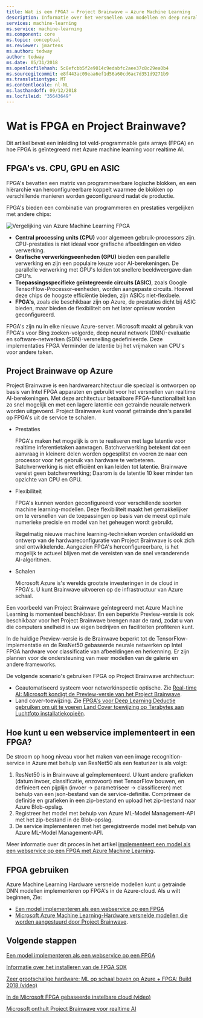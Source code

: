 ```yaml
---
title: Wat is een FPGA? – Project Brainwave – Azure Machine Learning
description: Informatie over het versnellen van modellen en deep neural networks met FPGA's.
services: machine-learning
ms.service: machine-learning
ms.component: core
ms.topic: conceptual
ms.reviewer: jmartens
ms.author: tedway
author: tedway
ms.date: 05/31/2018
ms.openlocfilehash: 5c8efcbb5f2e9014c9edabfc2aee37c8c29ea0b4
ms.sourcegitcommit: e8f443ac09eaa6ef1d56a60cd6ac7d351d9271b9
ms.translationtype: MT
ms.contentlocale: nl-NL
ms.lasthandoff: 09/12/2018
ms.locfileid: "35643649"
---
```

# <a name="what-is-fpga-and-project-brainwave"></a>Wat is FPGA en Project Brainwave?

Dit artikel bevat een inleiding tot veld-programmable gate arrays (FPGA) en hoe FPGA is geïntegreerd met Azure machine learning voor realtime AI.

## <a name="fpgas-vs-cpu-gpu-and-asic"></a>FPGA's vs. CPU, GPU en ASIC

FPGA's bevatten een matrix van programmeerbare logische blokken, en een hiërarchie van herconfigureerbare koppelt waarmee de blokken op verschillende manieren worden geconfigureerd nadat de productie.

FPGA's bieden een combinatie van programmeren en prestaties vergelijken met andere chips:

![Vergelijking van Azure Machine Learning FPGA](./media/concept-accelerate-with-fpgas/azure-machine-learning-fpga-comparison.png)

- **Central processing units (CPU)** voor algemeen gebruik-processors zijn. CPU-prestaties is niet ideaal voor grafische afbeeldingen en video verwerking.
- **Grafische verwerkingseenheden (GPU)** bieden een parallelle verwerking en zijn een populaire keuze voor AI-berekeningen. De parallelle verwerking met GPU's leiden tot snellere beeldweergave dan CPU's.
- **Toepassingsspecifieke geïntegreerde circuits (ASIC)**, zoals Google TensorFlow-Processor-eenheden, worden aangepaste circuits. Hoewel deze chips de hoogste efficiëntie bieden, zijn ASICs niet-flexibele.
- **FPGA's**, zoals die beschikbaar zijn op Azure, de prestaties dicht bij ASIC bieden, maar bieden de flexibiliteit om het later opnieuw worden geconfigureerd.

FPGA's zijn nu in elke nieuwe Azure-server. Microsoft maakt al gebruik van FPGA's voor Bing zoeken-volgorde, deep neural network (DNN)-evaluatie en software-netwerken (SDN)-versnelling gedefinieerde. Deze implementaties FPGA Verminder de latentie bij het vrijmaken van CPU's voor andere taken.

## <a name="project-brainwave-on-azure"></a>Project Brainwave op Azure

Project Brainwave is een hardwarearchitectuur die speciaal is ontworpen op basis van Intel FPGA apparaten en gebruikt voor het versnellen van realtime AI-berekeningen. Met deze architectuur betaalbare FPGA-functionaliteit kan zo snel mogelijk en met een lagere latentie een getrainde neurale netwerk worden uitgevoerd. Project Brainwave kunt vooraf getrainde dnn's parallel op FPGA's uit de service te schalen.

- Prestaties

    FPGA's maken het mogelijk is om te realiseren met lage latentie voor realtime inferentietaken aanvragen. Batchverwerking betekent dat een aanvraag in kleinere delen worden opgesplitst en voeren ze naar een processor voor het gebruik van hardware te verbeteren. Batchverwerking is niet efficiënt en kan leiden tot latentie. Brainwave vereist geen batchverwerking; Daarom is de latentie 10 keer minder ten opzichte van CPU en GPU.

- Flexibiliteit

    FPGA's kunnen worden geconfigureerd voor verschillende soorten machine learning-modellen. Deze flexibiliteit maakt het gemakkelijker om te versnellen van de toepassingen op basis van de meest optimale numerieke precisie en model van het geheugen wordt gebruikt.

    Regelmatig nieuwe machine learning-technieken worden ontwikkeld en ontwerp van de hardwareconfiguratie van Project Brainwave is ook zich snel ontwikkelende. Aangezien FPGA's herconfigureerbare, is het mogelijk te actueel blijven met de vereisten van de snel veranderende AI-algoritmen.

- Schalen

    Microsoft Azure is's werelds grootste investeringen in de cloud in FPGA's. U kunt Brainwave uitvoeren op de infrastructuur van Azure schaal.

Een voorbeeld van Project Brainwave geïntegreerd met Azure Machine Learning is momenteel beschikbaar. En een beperkte Preview-versie is ook beschikbaar voor het Project Brainwave brengen naar de rand, zodat u van die computers snelheid in uw eigen bedrijven en faciliteiten profiteren kunt.

In de huidige Preview-versie is de Brainwave beperkt tot de TensorFlow-implementatie en de ResNet50 gebaseerde neurale netwerken op Intel FPGA hardware voor classificatie van afbeeldingen en herkenning. Er zijn plannen voor de ondersteuning van meer modellen van de galerie en andere frameworks.

De volgende scenario's gebruiken FPGA op Project Brainwave architectuur:

- Geautomatiseerd systeem voor netwerkinspectie optische. Zie [Real-time AI: Microsoft kondigt de Preview-versie van het Project Brainwave](https://blogs.microsoft.com/ai/build-2018-project-brainwave/).
- Land cover-toewijzing. Zie [FPGA's voor Deep Learning Deductie gebruiken om uit te voeren Land Cover toewijzing op Terabytes aan Luchtfoto installatiekopieën](https://blogs.technet.microsoft.com/machinelearning/2018/05/29/how-to-use-fpgas-for-deep-learning-inference-to-perform-land-cover-mapping-on-terabytes-of-aerial-images/).

## <a name="how-to-deploy-a-web-service-to-an-fpga"></a>Hoe kunt u een webservice implementeert in een FPGA?

De stroom op hoog niveau voor het maken van een image recognition-service in Azure met behulp van ResNet50 als een featurizer is als volgt:

1. ResNet50 is in Brainwave al geïmplementeerd. U kunt andere grafieken (datum invoer, classificatie, enzovoort) met TensorFlow bouwen, en definieert een pijplijn (invoer -> parametriseer -> classificeren) met behulp van een json-bestand van de service-definitie. Comprimeer de definitie en grafieken in een zip-bestand en upload het zip-bestand naar Azure Blob-opslag.
2. Registreer het model met behulp van Azure ML-Model Management-API met het zip-bestand in de Blob-opslag.
3. De service implementeren met het geregistreerde model met behulp van Azure ML-Model Management-API.

Meer informatie over dit proces in het artikel [implementeert een model als een webservice op een FPGA met Azure Machine Learning](how-to-deploy-fpga-web-service.md).


## <a name="start-using-fpga"></a>FPGA gebruiken

Azure Machine Learning Hardware versnelde modellen kunt u getrainde DNN modellen implementeren op FPGA's in de Azure-cloud. Als u wilt beginnen, Zie:

- [Een model implementeren als een webservice op een FPGA](how-to-deploy-fpga-web-service.md)
- [Microsoft Azure Machine Learning-Hardware versnelde modellen die worden aangestuurd door Project Brainwave](https://github.com/azure/aml-real-time-ai).

## <a name="next-steps"></a>Volgende stappen

[Een model implementeren als een webservice op een FPGA](how-to-deploy-fpga-web-service.md)

[Informatie over het installeren van de FPGA SDK](reference-fpga-package-overview.md)

[Zeer grootschalige hardware: ML op schaal boven op Azure + FPGA: Build 2018 (video)](https://www.youtube.com/watch?v=BMgQAHIx2eY)

[In de Microsoft FPGA gebaseerde instelbare cloud (video)](https://channel9.msdn.com/Events/Build/2017/B8063)

[Microsoft onthult Project Brainwave voor realtime AI](https://www.microsoft.com/research/blog/microsoft-unveils-project-brainwave/)